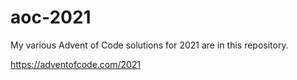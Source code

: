 # aoc-2021

My various Advent of Code solutions for 2021 are in this repository.

https://adventofcode.com/2021
